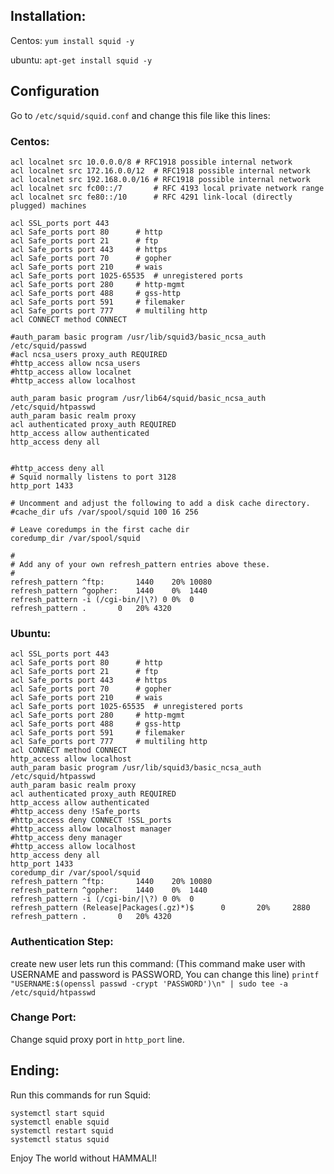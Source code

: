 ## Installation:
Centos:
``yum install squid -y``

ubuntu:
``apt-get install squid -y``

## Configuration
Go to `/etc/squid/squid.conf` and change this file like this lines:
### Centos:
```
acl localnet src 10.0.0.0/8	# RFC1918 possible internal network
acl localnet src 172.16.0.0/12	# RFC1918 possible internal network
acl localnet src 192.168.0.0/16	# RFC1918 possible internal network
acl localnet src fc00::/7       # RFC 4193 local private network range
acl localnet src fe80::/10      # RFC 4291 link-local (directly plugged) machines

acl SSL_ports port 443
acl Safe_ports port 80		# http
acl Safe_ports port 21		# ftp
acl Safe_ports port 443		# https
acl Safe_ports port 70		# gopher
acl Safe_ports port 210		# wais
acl Safe_ports port 1025-65535	# unregistered ports
acl Safe_ports port 280		# http-mgmt
acl Safe_ports port 488		# gss-http
acl Safe_ports port 591		# filemaker
acl Safe_ports port 777		# multiling http
acl CONNECT method CONNECT

#auth_param basic program /usr/lib/squid3/basic_ncsa_auth /etc/squid/passwd
#acl ncsa_users proxy_auth REQUIRED
#http_access allow ncsa_users
#http_access allow localnet
#http_access allow localhost

auth_param basic program /usr/lib64/squid/basic_ncsa_auth /etc/squid/htpasswd
auth_param basic realm proxy
acl authenticated proxy_auth REQUIRED
http_access allow authenticated
http_access deny all


#http_access deny all
# Squid normally listens to port 3128
http_port 1433

# Uncomment and adjust the following to add a disk cache directory.
#cache_dir ufs /var/spool/squid 100 16 256

# Leave coredumps in the first cache dir
coredump_dir /var/spool/squid

#
# Add any of your own refresh_pattern entries above these.
#
refresh_pattern ^ftp:		1440	20%	10080
refresh_pattern ^gopher:	1440	0%	1440
refresh_pattern -i (/cgi-bin/|\?) 0	0%	0
refresh_pattern .		0	20%	4320
```
### Ubuntu:
```
acl SSL_ports port 443
acl Safe_ports port 80		# http
acl Safe_ports port 21		# ftp
acl Safe_ports port 443		# https
acl Safe_ports port 70		# gopher
acl Safe_ports port 210		# wais
acl Safe_ports port 1025-65535	# unregistered ports
acl Safe_ports port 280		# http-mgmt
acl Safe_ports port 488		# gss-http
acl Safe_ports port 591		# filemaker
acl Safe_ports port 777		# multiling http
acl CONNECT method CONNECT
http_access allow localhost
auth_param basic program /usr/lib/squid3/basic_ncsa_auth /etc/squid/htpasswd
auth_param basic realm proxy
acl authenticated proxy_auth REQUIRED
http_access allow authenticated
#http_access deny !Safe_ports
#http_access deny CONNECT !SSL_ports
#http_access allow localhost manager
#http_access deny manager
#http_access allow localhost
http_access deny all
http_port 1433
coredump_dir /var/spool/squid
refresh_pattern ^ftp:		1440	20%	10080
refresh_pattern ^gopher:	1440	0%	1440
refresh_pattern -i (/cgi-bin/|\?) 0	0%	0
refresh_pattern (Release|Packages(.gz)*)$      0       20%     2880
refresh_pattern .		0	20%	4320
```

### Authentication Step:
create new user lets run this command: (This command make user with USERNAME and password is PASSWORD, You can change this line)
``printf "USERNAME:$(openssl passwd -crypt 'PASSWORD')\n" | sudo tee -a /etc/squid/htpasswd``

### Change Port:
Change squid proxy port in ``http_port`` line.

## Ending:
Run this commands for run Squid:
```
systemctl start squid
systemctl enable squid
systemctl restart squid
systemctl status squid
```

Enjoy The world without HAMMALI!
